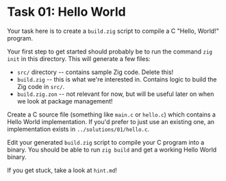 # Task 01: Hello World

Your task here is to create a `build.zig` script to compile a C "Hello, World!" program.

Your first step to get started should probably be to run the command `zig init` in this directory.
This will generate a few files:
* `src/` directory -- contains sample Zig code. Delete this!
* `build.zig` -- this is what we're interested in. Contains logic to build the Zig code in `src/`.
* `build.zig.zon` -- not relevant for now, but will be useful later on when we look at package management!

Create a C source file (something like `main.c` or `hello.c`) which contains a Hello World implementation.
If you'd prefer to just use an existing one, an implementation exists in `../solutions/01/hello.c`.

Edit your generated `build.zig` script to compile your C program into a binary. You should be able to run
`zig build` and get a working Hello World binary.

If you get stuck, take a look at `hint.md`!
